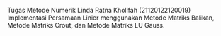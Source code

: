Tugas Metode Numerik
Linda Ratna Kholifah (21120122120019)
Implementasi Persamaan Linier menggunakan Metode Matriks Balikan, Metode Matriks Crout, dan Metode Matriks LU Gauss.
